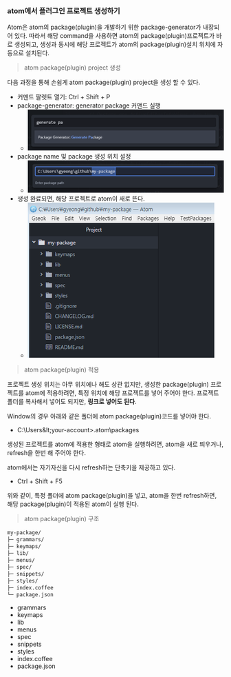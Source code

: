 ### atom에서 플러그인 프로젝트 생성하기

Atom은 atom의 package\(plugin\)을 개발하기 위한 package-generator가 내장되어 있다. 따라서 해당 command을 사용하면 atom의 package\(plugin\)프로젝트가 바로 생성되고, 생성과 동시에 해당 프로젝트가 atom의 package\(plugin\)설치 위치에 자동으로 설치된다.

> atom package\(plugin\) project 생성

다음 과정을 통해 손쉽게 atom package\(plugin\) project을 생성 할 수 있다.

* 커멘드 팔렛트 열기: Ctrl + Shift + P 
* package-generator: generator package 커맨드 실행
  * ![](/assets/atom-gen-package-1.png)
* package name 및 package 생성 위치 설정
  * ![](/assets/atom-gen-package-2.png)
* 생성 완료되면, 해당 프로젝트로 atom이 새로 뜬다.
  * ![](/assets/atom-gen-package-3.png)

> atom package\(plugin\) 적용

프로젝트 생성 위치는 아무 위치에나 해도 상관 없지만, 생성한 package\(plugin\) 프로젝트를 atom에 적용하려면, 특정 위치에 해당 프로젝트를 넣어 주어야 한다. 프로젝트 폴더를 복사해서 넣어도 되지만, **링크로 넣어도 된다**.

Window의 경우 아래와 같은 폴더에 atom package\(plugin\)코드를 넣어야 한다.

* C:\Users\&lt;your-account&gt;.atom\packages

생성된 프로젝트를 atom에 적용한 형태로 atom을 실행하려면, atom을 새로 띄우거나, refresh을 한번 해 주어야 한다.

atom에서는 자기자신을 다시 refresh하는 단축키을 제공하고 있다.

* Ctrl + Shift + F5

위와 같이, 특정 폴더에 atom package\(plugin\)을 넣고, atom을 한번 refresh하면, 해당 package\(plugin\)이 적용된 atom이 실행 된다.



> atom package\(plugin\) 구조

```
my-package/
├─ grammars/
├─ keymaps/
├─ lib/
├─ menus/
├─ spec/
├─ snippets/
├─ styles/
├─ index.coffee
└─ package.json
```

* grammars
* keymaps
* lib
* menus
* spec
* snippets
* styles
* index.coffee 
* package.json



